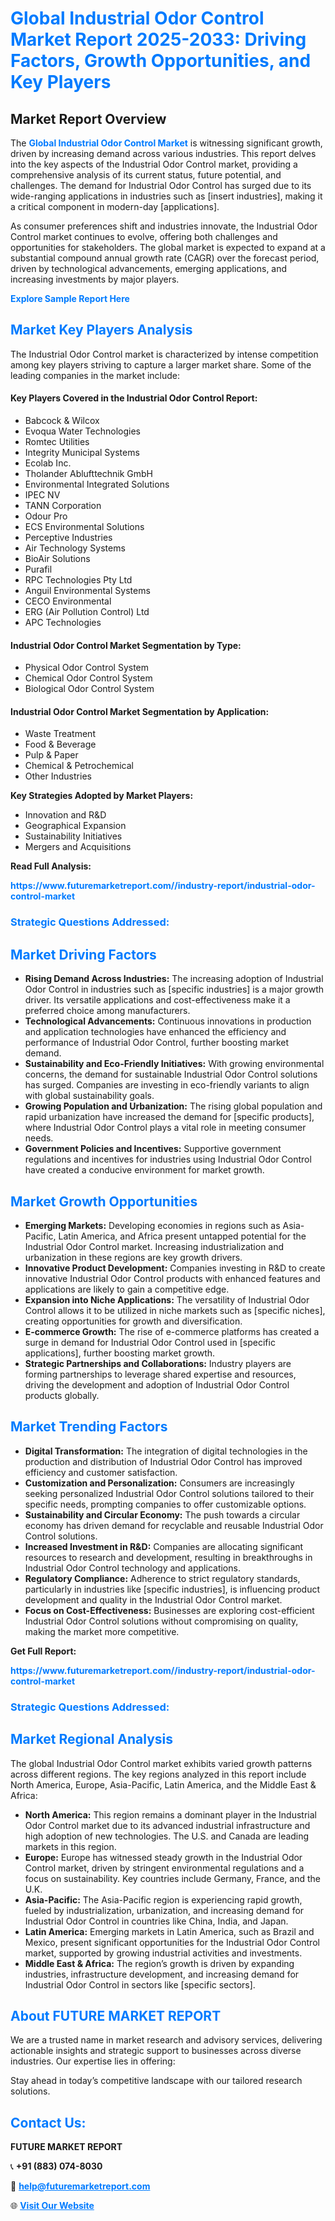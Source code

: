 <h1 style="color: #007BFF;">Global Industrial Odor Control Market Report 2025-2033: Driving Factors, Growth Opportunities, and Key Players</h1>

<section id="overview">
<h2>Market Report Overview</h2>
<p>The <a href="https://www.futuremarketreport.com//industry-report/industrial-odor-control-market" style="color: #007BFF; text-decoration: none;"><strong>Global Industrial Odor Control Market</strong></a> is witnessing significant growth, driven by increasing demand across various industries. This report delves into the key aspects of the Industrial Odor Control market, providing a comprehensive analysis of its current status, future potential, and challenges. The demand for Industrial Odor Control has surged due to its wide-ranging applications in industries such as [insert industries], making it a critical component in modern-day [applications].</p>
<p>As consumer preferences shift and industries innovate, the Industrial Odor Control market continues to evolve, offering both challenges and opportunities for stakeholders. The global market is expected to expand at a substantial compound annual growth rate (CAGR) over the forecast period, driven by technological advancements, emerging applications, and increasing investments by major players.</p>
</section>

<section id="overview">
<p><a href="https://www.futuremarketreport.com//request-sample/reportId=50207" style="color: #007BFF; text-decoration: none;"><strong>Explore Sample Report Here</strong></a></p>
</section>

<section id="key-players">
<h2 style="color: #007BFF;">Market Key Players Analysis</h2>
<p>The Industrial Odor Control market is characterized by intense competition among key players striving to capture a larger market share. Some of the leading companies in the market include:</p>
<h4>Key Players Covered in the Industrial Odor Control Report:</h4>
<ul><li>Babcock &amp; Wilcox</li><li>Evoqua Water Technologies</li><li>Romtec Utilities</li><li>Integrity Municipal Systems</li><li>Ecolab Inc.</li><li>Tholander Ablufttechnik GmbH</li><li>Environmental Integrated Solutions</li><li>IPEC NV</li><li>TANN Corporation</li><li>Odour Pro</li><li>ECS Environmental Solutions</li><li>Perceptive Industries</li><li>Air Technology Systems</li><li>BioAir Solutions</li><li>Purafil</li><li>RPC Technologies Pty Ltd</li><li>Anguil Environmental Systems</li><li>CECO Environmental</li><li>ERG (Air Pollution Control) Ltd</li><li>APC Technologies</li></ul>
<h4>Industrial Odor Control Market Segmentation by Type:</h4>
<ul><li>Physical Odor Control System</li><li>Chemical Odor Control System</li><li>Biological Odor Control System</li></ul>

<h4>Industrial Odor Control Market Segmentation by Application:</h4>
<ul><li>Waste Treatment</li><li>Food &amp; Beverage</li><li>Pulp &amp; Paper</li><li>Chemical &amp; Petrochemical</li><li>Other Industries</li></ul>
<p><strong>Key Strategies Adopted by Market Players:</strong></p>
<ul>
<li>Innovation and R&D</li>
<li>Geographical Expansion</li>
<li>Sustainability Initiatives</li>
<li>Mergers and Acquisitions</li>
</ul>
</section>

<section>
<p><strong>Read Full Analysis: </strong></p><a href="https://www.futuremarketreport.com//industry-report/industrial-odor-control-market" style="color: #007BFF; text-decoration: none;"><strong>https://www.futuremarketreport.com//industry-report/industrial-odor-control-market</strong></a>
<h3 style="color: #007BFF;">Strategic Questions Addressed:</h3>
</section>

<section id="driving-factors">
<h2 style="color: #007BFF;">Market Driving Factors</h2>
<ul>
<li><strong>Rising Demand Across Industries:</strong> The increasing adoption of Industrial Odor Control in industries such as [specific industries] is a major growth driver. Its versatile applications and cost-effectiveness make it a preferred choice among manufacturers.</li>
<li><strong>Technological Advancements:</strong> Continuous innovations in production and application technologies have enhanced the efficiency and performance of Industrial Odor Control, further boosting market demand.</li>
<li><strong>Sustainability and Eco-Friendly Initiatives:</strong> With growing environmental concerns, the demand for sustainable Industrial Odor Control solutions has surged. Companies are investing in eco-friendly variants to align with global sustainability goals.</li>
<li><strong>Growing Population and Urbanization:</strong> The rising global population and rapid urbanization have increased the demand for [specific products], where Industrial Odor Control plays a vital role in meeting consumer needs.</li>
<li><strong>Government Policies and Incentives:</strong> Supportive government regulations and incentives for industries using Industrial Odor Control have created a conducive environment for market growth.</li>
</ul>
</section>

<section id="growth-opportunities">
<h2 style="color: #007BFF;">Market Growth Opportunities</h2>
<ul>
<li><strong>Emerging Markets:</strong> Developing economies in regions such as Asia-Pacific, Latin America, and Africa present untapped potential for the Industrial Odor Control market. Increasing industrialization and urbanization in these regions are key growth drivers.</li>
<li><strong>Innovative Product Development:</strong> Companies investing in R&D to create innovative Industrial Odor Control products with enhanced features and applications are likely to gain a competitive edge.</li>
<li><strong>Expansion into Niche Applications:</strong> The versatility of Industrial Odor Control allows it to be utilized in niche markets such as [specific niches], creating opportunities for growth and diversification.</li>
<li><strong>E-commerce Growth:</strong> The rise of e-commerce platforms has created a surge in demand for Industrial Odor Control used in [specific applications], further boosting market growth.</li>
<li><strong>Strategic Partnerships and Collaborations:</strong> Industry players are forming partnerships to leverage shared expertise and resources, driving the development and adoption of Industrial Odor Control products globally.</li>
</ul>
</section>

<section id="trending-factors">
<h2 style="color: #007BFF;">Market Trending Factors</h2>
<ul>
<li><strong>Digital Transformation:</strong> The integration of digital technologies in the production and distribution of Industrial Odor Control has improved efficiency and customer satisfaction.</li>
<li><strong>Customization and Personalization:</strong> Consumers are increasingly seeking personalized Industrial Odor Control solutions tailored to their specific needs, prompting companies to offer customizable options.</li>
<li><strong>Sustainability and Circular Economy:</strong> The push towards a circular economy has driven demand for recyclable and reusable Industrial Odor Control solutions.</li>
<li><strong>Increased Investment in R&D:</strong> Companies are allocating significant resources to research and development, resulting in breakthroughs in Industrial Odor Control technology and applications.</li>
<li><strong>Regulatory Compliance:</strong> Adherence to strict regulatory standards, particularly in industries like [specific industries], is influencing product development and quality in the Industrial Odor Control market.</li>
<li><strong>Focus on Cost-Effectiveness:</strong> Businesses are exploring cost-efficient Industrial Odor Control solutions without compromising on quality, making the market more competitive.</li>
</ul>
</section>

<section>
<p><strong>Get Full Report: </strong></p><a href="https://www.futuremarketreport.com//industry-report/industrial-odor-control-market" style="color: #007BFF; text-decoration: none;"><strong>https://www.futuremarketreport.com//industry-report/industrial-odor-control-market</strong></a>
<h3 style="color: #007BFF;">Strategic Questions Addressed:</h3>
</section>


<section id="regional-analysis">
<h2 style="color: #007BFF;">Market Regional Analysis</h2>
<p>The global Industrial Odor Control market exhibits varied growth patterns across different regions. The key regions analyzed in this report include North America, Europe, Asia-Pacific, Latin America, and the Middle East & Africa:</p>
<ul>
<li><strong>North America:</strong> This region remains a dominant player in the Industrial Odor Control market due to its advanced industrial infrastructure and high adoption of new technologies. The U.S. and Canada are leading markets in this region.</li>
<li><strong>Europe:</strong> Europe has witnessed steady growth in the Industrial Odor Control market, driven by stringent environmental regulations and a focus on sustainability. Key countries include Germany, France, and the U.K.</li>
<li><strong>Asia-Pacific:</strong> The Asia-Pacific region is experiencing rapid growth, fueled by industrialization, urbanization, and increasing demand for Industrial Odor Control in countries like China, India, and Japan.</li>
<li><strong>Latin America:</strong> Emerging markets in Latin America, such as Brazil and Mexico, present significant opportunities for the Industrial Odor Control market, supported by growing industrial activities and investments.</li>
<li><strong>Middle East & Africa:</strong> The region’s growth is driven by expanding industries, infrastructure development, and increasing demand for Industrial Odor Control in sectors like [specific sectors].</li>
</ul>
</section>

<footer>
<h2 style="color: #007BFF;">About FUTURE MARKET REPORT</h2>
<p>We are a trusted name in market research and advisory services, delivering actionable insights and strategic support to businesses across diverse industries. Our expertise lies in offering:</p>

<p>Stay ahead in today’s competitive landscape with our tailored research solutions.</p>

<h2 style="color: #007BFF;">Contact Us:</h2>
<p><strong>FUTURE MARKET REPORT</strong></p>
<p>📞 <strong>+91 (883) 074-8030</strong></p>
<p>📧 <strong><a href="mailto:help@futuremarketreport.com" style="color: #007BFF;">help@futuremarketreport.com</a></strong></p>
<p>🌐 <strong><a href="https://www.futuremarketreport.com/" style="color: #007BFF;">Visit Our Website</a></strong></p>
</footer>